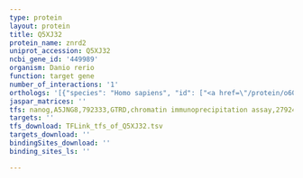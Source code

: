 ```yaml
---
type: protein
layout: protein
title: Q5XJ32
protein_name: znrd2
uniprot_accession: Q5XJ32
ncbi_gene_id: '449989'
organism: Danio rerio
function: target gene
number_of_interactions: '1'
orthologs: '[{"species": "Homo sapiens", "id": ["<a href=\"/protein/o60232\">O60232</a>"]}, {"species": "Mus musculus", "id": ["<a href=\"/protein/p56873\">P56873</a>"]}, {"species": "Rattus norvegicus", "id": ["<a href=\"/protein/d3zg88\">D3ZG88</a>"]}, {"species": "Caenorhabditis elegans", "id": ["<a href=\"/protein/g5een7\">G5EEN7</a>"]}]'
jaspar_matrices: ''
tfs: nanog,A5JNG8,792333,GTRD,chromatin immunoprecipitation assay,27924024%5Buid%5D,No
targets: ''
tfs_download: TFLink_tfs_of_Q5XJ32.tsv
targets_download: ''
bindingSites_download: ''
binding_sites_ls: ''

---
```

